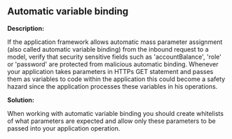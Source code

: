 Automatic variable binding
-------

**Description:**

If the application framework allows automatic mass parameter assignment
(also called automatic variable binding) from the inbound request to a model,
verify that security sensitive fields such as 'accountBalance', 'role' or 'password'
are protected from malicious automatic binding. Whenever your application takes parameters
in HTTPs GET statement and passes them as variables to code within the application this
could become a safety hazard since the application processes these variables
in his operations.


**Solution:**

When working with automatic variable binding you should create whitelists of what
parameters are expected and allow only these parameters to be passed into your
application operation.
